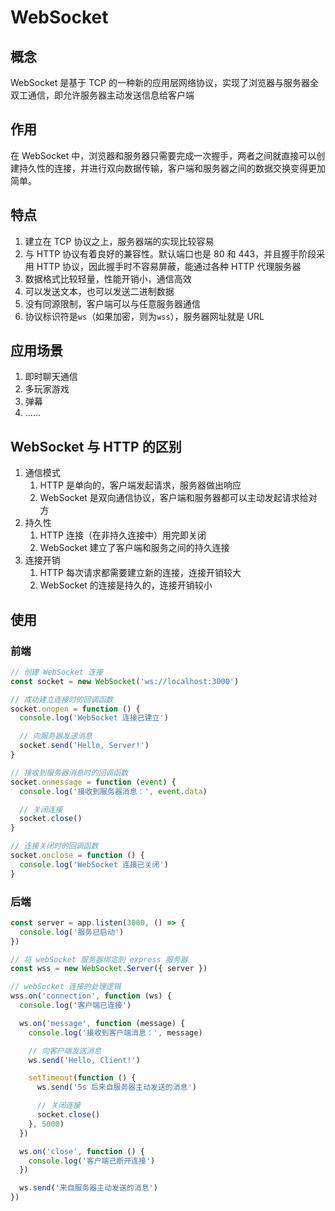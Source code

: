 # WebSocket 

## 概念

WebSocket 是基于 TCP 的一种新的应用层网络协议，实现了浏览器与服务器全双工通信，即允许服务器主动发送信息给客户端

## 作用

在 WebSocket 中，浏览器和服务器只需要完成一次握手，两者之间就直接可以创建持久性的连接，并进行双向数据传输，客户端和服务器之间的数据交换变得更加简单。

## 特点

1. 建立在 TCP 协议之上，服务器端的实现比较容易
2. 与 HTTP 协议有着良好的兼容性。默认端口也是 80 和 443，并且握手阶段采用 HTTP 协议，因此握手时不容易屏蔽，能通过各种 HTTP 代理服务器
3. 数据格式比较轻量，性能开销小，通信高效
4. 可以发送文本，也可以发送二进制数据
5. 没有同源限制，客户端可以与任意服务器通信
6. 协议标识符是`ws`（如果加密，则为`wss`），服务器网址就是 URL

## 应用场景

1. 即时聊天通信
2. 多玩家游戏
3. 弹幕
4. ......

## WebSocket 与 HTTP 的区别

1. 通信模式
   1. HTTP 是单向的，客户端发起请求，服务器做出响应
   2. WebSocket 是双向通信协议，客户端和服务器都可以主动发起请求给对方
2. 持久性
   1. HTTP 连接（在非持久连接中）用完即关闭
   2. WebSocket 建立了客户端和服务之间的持久连接
3. 连接开销
   1. HTTP 每次请求都需要建立新的连接，连接开销较大
   2. WebSocket 的连接是持久的，连接开销较小

## 使用

### 前端

```js
// 创建 WebSocket 连接
const socket = new WebSocket('ws://localhost:3000')

// 成功建立连接时的回调函数
socket.onopen = function () {
  console.log('WebSocket 连接已建立')

  // 向服务器发送消息
  socket.send('Hello, Server!')
}

// 接收到服务器消息时的回调函数
socket.onmessage = function (event) {
  console.log('接收到服务器消息：', event.data)

  // 关闭连接
  socket.close()
}

// 连接关闭时的回调函数
socket.onclose = function () {
  console.log('WebSocket 连接已关闭')
}
```

### 后端

```js
const server = app.listen(3000, () => {
  console.log('服务已启动')
})

// 将 webSocket 服务器绑定到 express 服务器
const wss = new WebSocket.Server({ server })

// webSocket 连接的处理逻辑
wss.on('connection', function (ws) {
  console.log('客户端已连接')

  ws.on('message', function (message) {
    console.log('接收到客户端消息：', message)

    // 向客户端发送消息
    ws.send('Hello, Client!')

    setTimeout(function () {
      ws.send('5s 后来自服务器主动发送的消息')

      // 关闭连接
      socket.close()
    }, 5000)
  })

  ws.on('close', function () {
    console.log('客户端已断开连接')
  })

  ws.send('来自服务器主动发送的消息')
})
```
